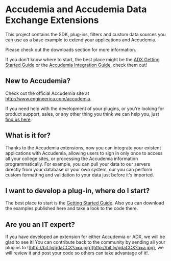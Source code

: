 # Accudemia and Accudemia Data Exchange Extensions #

This project contains the SDK, plug-ins, filters and custom data sources you can use as a base example to extend your applications and Accudemia.

Please check out the downloads section for more information.

If you don't know where to start, the best place might be the [ADX Getting Started Guide](https://github.com/diegojancic/accudemiaext/wiki/ADXGettingStarted) or the [Accudemia Integration Guide](https://github.com/diegojancic/accudemiaext/wiki/AccudemiaIntegration), check them out!


## New to Accudemia? ##

Check out the official Accudemia site at http://www.engineerica.com/accudemia.

If you need help with the development of your plugins, or you're looking for product support, sales, or any other thing you think we can help you, just [find us here](http://www.engineerica.com/accudemia/support).


## What is it for? ##

Thanks to the Accudemia extensions, now you can integrate your existent applications with Accudemia, allowing users to sign in only once to access all your college sites, or processing the Accudemia information programmatically. For example, you can pull your data to our servers directly from your database or your own system, our you can perform custom formatting and validation to your data just before it's imported.

## I want to develop a plug-in, where do I start? ##

The best place to start is the [Getting Started Guide](https://github.com/diegojancic/accudemiaext/wiki/ADXGettingStarted). Also you can download the examples published here and take a look to the code there.

## Are you an IT expert? ##

If you have developed an extension for either Accudemia or ADX, we will be glad to see it!
You can contribute back to the community by sending all your plugins to ![http://bit.ly/gdaCCX?a=a.jpg](http://bit.ly/gdaCCX?a=a.jpg), we will review it and post your code so others can take advantage of it!.
